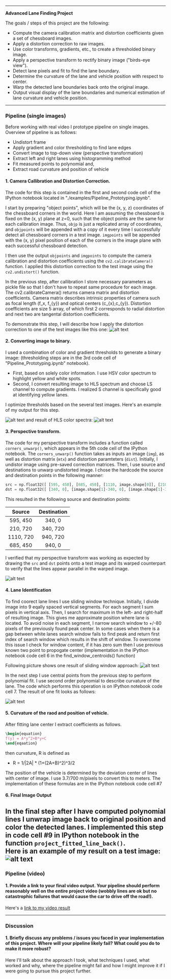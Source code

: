 
---

**Advanced Lane Finding Project**

The goals / steps of this project are the following:

* Compute the camera calibration matrix and distortion coefficients given a set of chessboard images.
* Apply a distortion correction to raw images.
* Use color transforms, gradients, etc., to create a thresholded binary image.
* Apply a perspective transform to rectify binary image ("birds-eye view").
* Detect lane pixels and fit to find the lane boundary.
* Determine the curvature of the lane and vehicle position with respect to center.
* Warp the detected lane boundaries back onto the original image.
* Output visual display of the lane boundaries and numerical estimation of lane curvature and vehicle position.

[//]: # (Image References)

[image1]: ./examples/test_undist.jpg "Undistorted"
[image2]: ./examples/road_undistort.jpg "Road Transformed"
[image3]: ./examples/binary_combo_example.jpg "Binary Example"
[image4]: ./examples/hls_color_space.jpg "HLS Color Space"
[image5]: ./examples/warped_straight_lines.jpg "Warp Example"
[image6]: ./examples/sliding_window.jpg "Sliding Window"
[image7]: ./examples/poly_fit_example.jpg "Fit Visual"
[image8]: ./examples/color_fit_lines.jpg "Curvature formula"
[image9]: ./examples/example_output.jpg "Output Image"
[video1]: ./project_video.mp4 "Video"


---
### Pipeline (single images)

Before working with real video I prototype pipeline on single images. Overview of pipeline is as follows:

* Undistort frame
* Apply gradient and color thresholding to find lane edges
* Convert image to top-down view (perspective transformation)
* Extract left and right lanes using histogramming method
* Fit measured points to polynomial and,
* Extract road curvature and position of vehicle

#### 1. Camera Callibration and Distortion Correction.

The code for this step is contained in the first and second code cell of the IPython notebook located in
"./examples/Pipeline\_Prototyping.ipynb".

I start by preparing "object points", which will be the (x, y, z) coordinates of the chessboard corners in the world.
Here I am assuming the chessboard is fixed on the (x, y) plane at z=0, such that the object points are the same for each
calibration image.  Thus, `objp` is just a replicated array of coordinates, and `objpoints` will be appended with a copy of
it every time I successfully detect all chessboard corners in a test image. `imgpoints` will be appended with the
(x, y) pixel position of each of the corners in the image plane with each successful chessboard detection.

I then use the output `objpoints` and `imgpoints` to compute the camera calibration and distortion coefficients using the
`cv2.calibrateCamera()` function.  I applied this distortion correction to the test image using the `cv2.undistort()` 
function.

In the previous step, after callibration I store necessary parameters as pickle file so that I don't have to repeat
same procedure for each image. The cv2.calibrateCamera() returns camera matrix and distortion coefficients. 
Camera matrix describes intrinsic properties of camera such as focal length (f\_x, f\_{y}) and optical centers 
(c\_{x},c\_{y}). Distortion coefficients are size 5 array, of which first 2 corresponds to radial distortion and 
next two are tangental distortion coefficients. 

To demonstrate this step, I will describe how I apply the distortion correction to one of the test images like this one:
![alt text][image2]

#### 2. Converting image to binary.

I used a combination of color and gradient thresholds to generate a binary image: (thresholding steps are 
in the 3rd code cell of "Pipeline\_Prototyping.ipynb" notebook).

* First, based on solely color information. I use HSV color spectrum to highlight yellow and white spots.
* Second, I convert resulting image to HLS spectrum and choose LS channel to compute gradients. I realized S channel is 
specifically good at identifying yellow lanes. 

I optimize thresholds based on the several test images. Here's an example of my output for this step.  

![alt text][image3]
and result of HLS color spectra:
![alt text][image4]

#### 3. Perspective transform. 

The code for my perspective transform includes a function called `corners_unwarp()`, 
which appears in the 5th code cell of the IPython notebook.  The `corners_unwarp()` function takes as inputs an image (`img`),
as well as distortion matrix (`mtx`) and distortion paramteters (`dist`). Initially, I undistor image using pre-saved 
correction matrices. Then, I use source and destinations to unwarp undistorted image. I chose the hardcode the source and 
destination points in the following manner:

```python
src = np.float32([ [595, 450], [685, 450], [1110, image.shape[0]], [210, image.shape[0]] ])
dst = np.float32([ [340, 0], [image.shape[1]-340, 0], [image.shape[1]-340, image.shape[0]], [340, image.shape[0]]])
```

This resulted in the following source and destination points:

| Source        | Destination   | 
|:-------------:|:-------------:| 
| 595, 450      | 340, 0        | 
| 210, 720      | 340, 720      |
| 1110, 720     | 940, 720      |
| 685, 450      | 940, 0        |

I verified that my perspective transform was working as expected by drawing the `src` and `dst` points onto a test image and 
its warped counterpart to verify that the lines appear parallel in the warped image.

![alt text][image5]

#### 4. Lane Identification
To find coorect lane lines I use sliding window technique. Initially, I divide image into 9 eqally spaced vertical segments.
For each segment I sum pixels in vertical axis. Then, I search for maximum in the left- and right-half of resulting image.
This gives me approximate position where lane is located. To avoid noise in each segment, I narrow search window 
to +/-80 pixels of the previously found peak center. In some cases when there is a gap between white lanes search window
fails to find peak and return first index of search window which results in the shift of window. To overcome this issue
I check for window content, if it has zero sum then I use previous known two point to propogate center (implementation
in the IPython notebook code cell 6 in the find\_window\_centroids() function)

Following picture shows one result of sliding window approach:
![alt text][image6]

In the next step I use central points from the previous step to perform polynomial fit. I use second order polynomial
to describe curvature of the lane. The code which performs this operation is on IPython notebook code cell 7. The result of 
one fit looks as follows:

![alt text][image7]

#### 5. Curvature of the raod and position of vehicle.

After fitting lane center I extract coefficients as follows. 

```latex
\begin{equation}
f(y) = A*y^2+B*y+C
\end{eqaation}
```

then curvature, R is defined as 

* R = 1/|2A| * (1+(2A+B)^2)^3/2

The position of the vehicle is determined by the deviation center of lines with center of image. 
I use 3.7/700 m/pixels to convert this to meters. The implementation of these formulas are in the IPython notebook
code cell #7

#### 6. Final Image Output
In the final step after I have computed polynomial lines I unwrap image back to original position and color the 
detected lanes. I implemented this step in code cell #9 in IPython notebook in the function `project_fitted_line_back()`.  
Here is an example of my result on a test image:
![alt text][image9]
---

### Pipeline (video)

#### 1. Provide a link to your final video output.  Your pipeline should perform reasonably well on the entire project video (wobbly lines are ok but no catastrophic failures that would cause the car to drive off the road!).

Here's a [link to my video result](./project_video.mp4)

---

### Discussion

#### 1. Briefly discuss any problems / issues you faced in your implementation of this project.  Where will your pipeline likely fail?  What could you do to make it more robust?

Here I'll talk about the approach I took, what techniques I used, what worked and why, where the pipeline might fail and how I might improve it if I were going to pursue this project further.  
